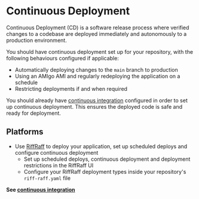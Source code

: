[continuous integration]: continuous-integration.md
[RiffRaff]: https://github.com/guardian/riff-raff

Continuous Deployment
=====================

Continuous Deployment (CD) is a software release process where verified changes to a codebase are deployed immediately and autonomously to a production environment.

You should have continuous deployment set up for your repository, with the following behaviours configured if applicable:
* Automatically deploying changes to the `main` branch to production
* Using an AMIgo AMI and regularly redeploying the application on a schedule
* Restricting deployments if and when required

You should already have [continuous integration] configured in order to set up continuous deployment.
This ensures the deployed code is safe and ready for deployment. 

## Platforms

* Use [RiffRaff] to deploy your application, set up scheduled deploys and configure continuous deployment
    - Set up scheduled deploys, continuous deployment and deployment restrictions in the RiffRaff UI
    - Configure your RiffRaff deployment types inside your repository's `riff-raff.yaml` file 

**See [continuous integration]**
